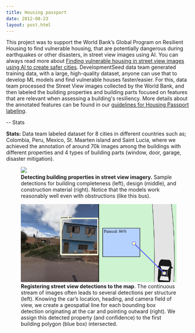 ```yaml
---
title: Housing passport
date: 2012-08-23
layout: post.html
---
```


This project was to support the World Bank’s Global Program on Resilient Housing to find vulnerable housing, that are potentially dangerous during earthquakes or other disasters, in street view images using AI. You can always read more about [Finding vulnerable housing in street view images using AI to create safer cities](http://devseed.com/blog/2019-05-08-finding-vulnerable-housing-in-street-view-images-using-ai-to-create-safer-cities).
DevelopmentSeed data team generated training data, with a large, high-quality dataset, anyone can use that to develop ML models and find vulnerable houses faster/easier. For this, data team processed the Street View images collected by the World Bank, and then labeled the building properties and building parts focused on features that are relevant when assessing a building's resiliency. More details about the annotated features can be found in our [guidelines for Housing Passport labeling](http://devseed.com/housing-passports-labeling/).

-- Stats

**Stats:**
Data team labeled dataset for 8 cities in different countries such as; Colombia, Peru, Mexico, St. Maarten island and Saint Lucia, where we achieved the annotation of around 70k images among the buildings with different properties and 4 types of building parts (window, door, garage, disaster mitigation).

<figure class="align-center">
  <img src="/assets/images/housing-passport_1.gif"/>
  <figcaption> <b>Detecting building properties in street view imagery.</b> Sample detections for building completeness (left), design (middle), and construction material (right). Notice that the models work reasonably well even with obstructions (like this bus).</figcaption>
</figure>

<figure class="align-center">
  <img src="/assets/images/housing-passport.gif"/>
  <figcaption> <b>Registering street view detections to the map</b>. The continuous stream of images often leads to several detections per structure (left). Knowing the car’s location, heading, and camera field of view, we create a geospatial line for each bounding box detection originating at the car and pointing outward (right). We assign this detected property (and confidence) to the first building polygon (blue box) intersected.</figcaption>
</figure>
